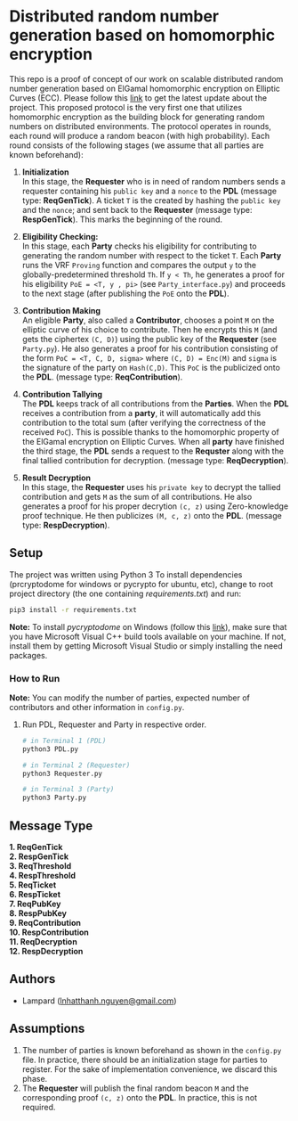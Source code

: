 # Distributed random number generation based on homomorphic encryption
This repo is a proof of concept of our work on scalable distributed random number generation based on 
ElGamal homomorphic encryption on Elliptic Curves (ECC). Please follow this [link](https://github.com/LampardNguyen234/drng) to get the latest update about the project.
This proposed protocol is the very first one that utilizes homomorphic encryption as the building block for generating random numbers on distributed environments.
The protocol operates in rounds, each round will produce a random beacon (with high probability). Each round consists of the following stages (we assume that all parties are known beforehand):

1.  **Initialization** <br/>
In this stage, the **Requester** who is in need of random numbers sends a requester containing his `public key` and a `nonce` to the **PDL** (message type: **ReqGenTick**). A ticket `T` is the created by hashing the `public key` and the `nonce`; and sent back to the **Requester** (message type: **RespGenTick**). This marks the beginning of the round.

2. **Eligibility Checking:** <br/>
In this stage, each **Party** checks his eligibility for contributing to generating the random number with respect to the ticket `T`. Each **Party** runs the VRF `Proving` function and compares the output `y` to the globally-predetermined threshold `Th`. If `y < Th`, he generates a proof for his eligibility `PoE = <T, y , pi>` (see `Party_interface.py`) and proceeds to the next stage (after publishing the `PoE` onto the **PDL**).

3. **Contribution Making** <br/>
An eligible **Party**, also called a **Contributor**, chooses a point `M` on the elliptic curve of his choice to contribute. Then he encrypts this `M` (and gets the ciphertex `(C, D)`) using the public key of the **Requester** (see `Party.py`). He also generates a proof for his contribution consisting of the form `PoC = <T, C, D, sigma>` where `(C, D) = Enc(M)` and `sigma` is the signature of the party on `Hash(C,D)`. This `PoC` is the publicized onto the **PDL**. (message type: **ReqContribution**).

4. **Contribution Tallying** <br/>
The **PDL** keeps track of all contributions from the **Parties**. When the **PDL** receives a contribution from a **party**, it will automatically add this contribution to the total sum (after verifying the correctness of the received `PoC`). This is possible thanks to the homomorphic property of the ElGamal encryption on Elliptic Curves. When all **party** have finished the third stage, the **PDL** sends a request to the **Requster** along with the final tallied contribution for decryption. (message type: **ReqDecryption**).

5. **Result Decryption** <br/>
In this stage, the **Requester** uses his `private key` to decrypt the tallied contribution and gets `M` as the sum of all contributions. He also generates a proof for his proper decrytion `(c, z)` using Zero-knowledge proof technique. He then publicizes `(M, c, z)` onto the **PDL**. (message type: **RespDecryption**).


## Setup
The project was written using Python 3 To install dependencies (prcryptodome for windows or pycrypto for ubuntu, etc), change to root project directory (the one containing _requirements.txt_) and run:

```bash
pip3 install -r requirements.txt
```

**Note:** To install _pycryptodome_ on Windows (follow this [link](https://pycryptodome-master.readthedocs.io/en/latest/src/installation.html#windows-from-sources-python-3-5-and-newer)), make sure that you have Microsoft Visual C++ build tools available on your machine. If not, install them by getting Microsoft Visual Studio or simply installing the need packages.

### How to Run

**Note:** You can modify the number of parties, expected number of contributors and other information in `config.py`.

1. Run PDL, Requester and Party in respective order.

    ```bash
    # in Terminal 1 (PDL)
    python3 PDL.py
    ```
    
    ```bash
    # in Terminal 2 (Requester)
    python3 Requester.py
    ```
    
    ```bash
    # in Terminal 3 (Party)
    python3 Party.py
    ```

## Message Type
**1. ReqGenTick** <br/>
**2. RespGenTick** <br/>
**3. ReqThreshold** <br/>
**4. RespThreshold** <br/>
**5. ReqTicket** <br/>
**6. RespTicket** <br/>
**7. ReqPubKey** <br/>
**8. RespPubKey** <br/>
**9. ReqContribution** <br/>
**10. RespContribution** <br/>
**11. ReqDecryption** <br/>
**12. RespDecryption** <br/>

## Authors
* Lampard (lnhatthanh.nguyen@gmail.com)

## Assumptions
1.  The number of parties is known beforehand as shown in the `config.py` file. In practice, there should be an initialization stage for parties to register. For the sake of implementation convenience, we discard this phase.
2.  The **Requester** will publish the final random beacon `M` and the corresponding proof `(c, z)` onto the **PDL**. In practice, this is not required.
